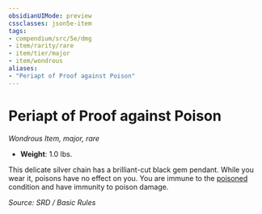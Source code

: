 ```yaml
---
obsidianUIMode: preview
cssclasses: json5e-item
tags:
- compendium/src/5e/dmg
- item/rarity/rare
- item/tier/major
- item/wondrous
aliases: 
- "Periapt of Proof against Poison"
---
```

# Periapt of Proof against Poison
*Wondrous Item, major, rare*  

- **Weight**: 1.0 lbs.

This delicate silver chain has a brilliant-cut black gem pendant. While you wear it, poisons have no effect on you. You are immune to the [poisoned](rules/conditions.md#poisoned) condition and have immunity to poison damage.

*Source: SRD / Basic Rules*